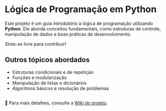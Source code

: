 # Lógica de Programação em Python
Este projeto é um guia introdutório à lógica de programação utilizando **Python**. Ele aborda conceitos fundamentais, como estruturas de controle, manipulação de dados e boas práticas de desenvolvimento.

Sinta-se livre para contribuir!


## Outros tópicos abordados
- Estruturas condicionais e de repetição  
- Funções e modularização  
- Manipulação de listas e dicionários  
- Algoritmos básicos e resolução de problemas


##
📖 Para mais detalhes, consulte a [Wiki do projeto](https://github.com/allineantunnes/estudos-logica-com-python/wiki).
